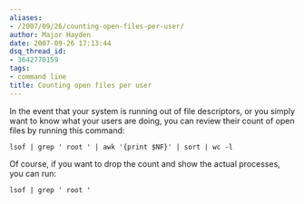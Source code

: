 ```yaml
---
aliases:
- /2007/09/26/counting-open-files-per-user/
author: Major Hayden
date: 2007-09-26 17:13:44
dsq_thread_id:
- 3642770159
tags:
- command line
title: Counting open files per user
---
```


In the event that your system is running out of file descriptors, or you simply want to know what your users are doing, you can review their count of open files by running this command:

`lsof | grep ' root ' | awk '{print $NF}' | sort | wc -l`

Of course, if you want to drop the count and show the actual processes, you can run:

`lsof | grep ' root '`